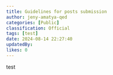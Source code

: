 ```yaml
---
title: Guidelines for posts submission
author: jeny-amatya-qed
categories: [Public]
classification: Official
tags: [test]
date: 2024-08-14 22:27:40 
updatedBy: 
likes: 0
---
```


test
